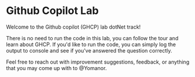 # Github Copilot Lab

Welcome to the Github copilot (GHCP) lab dotNet track!

There is no need to run the code in this lab, you can follow the tour and learn about GHCP. 
If you'd like to run the code, you can simply log the output to console and see if you've answered the question correctly.


Feel free to reach out with improvement suggestions, 
feedback, or anything that you may come up with to @Yomanor.

